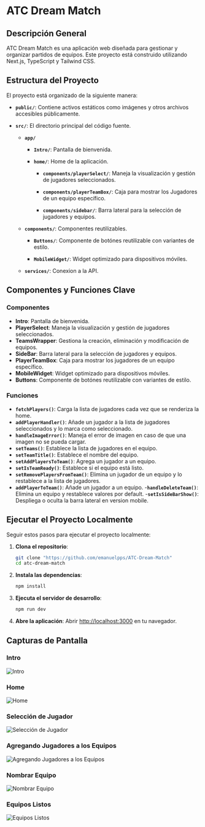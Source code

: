 # ATC Dream Match

## Descripción General

ATC Dream Match es una aplicación web diseñada para gestionar y organizar partidos de equipos. Este proyecto está construido utilizando Next.js, TypeScript y Tailwind CSS.

## Estructura del Proyecto

El proyecto está organizado de la siguiente manera:

- **`public/`**: Contiene activos estáticos como imágenes y otros archivos accesibles públicamente.
- **`src/`**: El directorio principal del código fuente.

  - **`app/`**

    - **`Intro/`**: Pantalla de bienvenida.

    - **`home/`**: Home de la aplicación.

      - **`components/playerSelect/`**: Maneja la visualización y gestión de jugadores seleccionados.

      - **`components/playerTeamBox/`**: Caja para mostrar los Jugadores de un equipo específico.

      - **`components/sidebar/`**: Barra lateral para la selección de jugadores y equipos.

  - **`components/`**: Componentes reutilizables.

    - **`Buttons/`**: Componente de botónes reutilizable con variantes de estilo.

    - **`MobileWidget/`**: Widget optimizado para dispositivos móviles.

  - **`services/`**: Conexion a la API.

## Componentes y Funciones Clave

### Componentes

- **Intro**: Pantalla de bienvenida.
- **PlayerSelect**: Maneja la visualización y gestión de jugadores seleccionados.
- **TeamsWrapper**: Gestiona la creación, eliminación y modificación de equipos.
- **SideBar**: Barra lateral para la selección de jugadores y equipos.
- **PlayerTeamBox**: Caja para mostrar los jugadores de un equipo específico.
- **MobileWidget**: Widget optimizado para dispositivos móviles.
- **Buttons**: Componente de botónes reutilizable con variantes de estilo.

### Funciones

- **`fetchPlayers()`**: Carga la lista de jugadores cada vez que se renderiza la home.
- **`addPlayerHandler()`**: Añade un jugador a la lista de jugadores seleccionados y lo marca como seleccionado.
- **`handleImageError()`**: Maneja el error de imagen en caso de que una imagen no se pueda cargar.
- **`setTeams()`**: Establece la lista de jugadores en el equipo.
- **`setTeamTitle()`**: Establece el nombre del equipo.
- **`setAddPlayersToTeam()`**: Agrega un jugador a un equipo.
- **`setIsTeamReady()`**: Establece si el equipo está listo.
- **`setRemovePlayersFromTeam()`**: Elimina un jugador de un equipo y lo restablece a la lista de jugadores.
- **`addPlayerToTeam()`**: Añade un jugador a un equipo.
-**`handleDeleteTeam()`**: Elimina un equipo y restablece valores por default.
-**`setIsSideBarShow()`**: Despliega o oculta la barra lateral en version mobile.

## Ejecutar el Proyecto Localmente

Seguir estos pasos para ejecutar el proyecto localmente:

1. **Clona el repositorio**:

   ```bash
   git clone "https://github.com/emanuelpps/ATC-Dream-Match"
   cd atc-dream-match
   ```

2. **Instala las dependencias**:

   ```bash
   npm install
   ```

3. **Ejecuta el servidor de desarrollo**:

   ```bash
   npm run dev
   ```

4. **Abre la aplicación**:
   Abrir [http://localhost:3000](http://localhost:3000) en tu navegador.


## Capturas de Pantalla

### Intro
![Intro](https://res.cloudinary.com/dkgoszhfr/image/upload/v1722865077/lqvxb8qznrx9wg8c4gh9.png)

### Home
![Home](https://res.cloudinary.com/dkgoszhfr/image/upload/v1722865079/xjppjuoij5wfzsd4gp6o.png)

### Selección de Jugador
![Selección de Jugador](https://res.cloudinary.com/dkgoszhfr/image/upload/v1722865078/psil6b16c2n9m6rk58ci.png)

### Agregando Jugadores a los Equipos
![Agregando Jugadores a los Equipos](https://res.cloudinary.com/dkgoszhfr/image/upload/v1722865080/fapuyuo3otsxtslw5a6n.png)

### Nombrar Equipo
![Nombrar Equipo](https://res.cloudinary.com/dkgoszhfr/image/upload/v1722865079/ztxio4oryv3fypf6sqoc.png)

### Equipos Listos
![Equipos Listos](https://res.cloudinary.com/dkgoszhfr/image/upload/v1722865080/n7vxbfmcqhnqecvd9uru.png)
